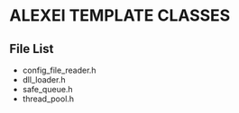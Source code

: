 ALEXEI TEMPLATE CLASSES
=========================
File List
-------------------------
* config_file_reader.h
* dll_loader.h
* safe_queue.h
* thread_pool.h